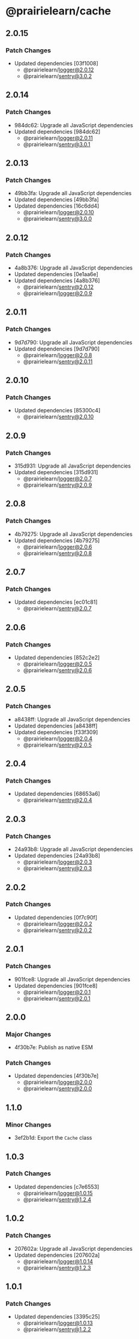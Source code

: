 # @prairielearn/cache

## 2.0.15

### Patch Changes

- Updated dependencies [03f1008]
  - @prairielearn/logger@2.0.12
  - @prairielearn/sentry@3.0.2

## 2.0.14

### Patch Changes

- 984dc62: Upgrade all JavaScript dependencies
- Updated dependencies [984dc62]
  - @prairielearn/logger@2.0.11
  - @prairielearn/sentry@3.0.1

## 2.0.13

### Patch Changes

- 49bb3fa: Upgrade all JavaScript dependencies
- Updated dependencies [49bb3fa]
- Updated dependencies [16c6dd4]
  - @prairielearn/logger@2.0.10
  - @prairielearn/sentry@3.0.0

## 2.0.12

### Patch Changes

- 4a8b376: Upgrade all JavaScript dependencies
- Updated dependencies [0e1aa6e]
- Updated dependencies [4a8b376]
  - @prairielearn/sentry@2.0.12
  - @prairielearn/logger@2.0.9

## 2.0.11

### Patch Changes

- 9d7d790: Upgrade all JavaScript dependencies
- Updated dependencies [9d7d790]
  - @prairielearn/logger@2.0.8
  - @prairielearn/sentry@2.0.11

## 2.0.10

### Patch Changes

- Updated dependencies [85300c4]
  - @prairielearn/sentry@2.0.10

## 2.0.9

### Patch Changes

- 315d931: Upgrade all JavaScript dependencies
- Updated dependencies [315d931]
  - @prairielearn/logger@2.0.7
  - @prairielearn/sentry@2.0.9

## 2.0.8

### Patch Changes

- 4b79275: Upgrade all JavaScript dependencies
- Updated dependencies [4b79275]
  - @prairielearn/logger@2.0.6
  - @prairielearn/sentry@2.0.8

## 2.0.7

### Patch Changes

- Updated dependencies [ec01c81]
  - @prairielearn/sentry@2.0.7

## 2.0.6

### Patch Changes

- Updated dependencies [852c2e2]
  - @prairielearn/logger@2.0.5
  - @prairielearn/sentry@2.0.6

## 2.0.5

### Patch Changes

- a8438ff: Upgrade all JavaScript dependencies
- Updated dependencies [a8438ff]
- Updated dependencies [f33f309]
  - @prairielearn/logger@2.0.4
  - @prairielearn/sentry@2.0.5

## 2.0.4

### Patch Changes

- Updated dependencies [68653a6]
  - @prairielearn/sentry@2.0.4

## 2.0.3

### Patch Changes

- 24a93b8: Upgrade all JavaScript dependencies
- Updated dependencies [24a93b8]
  - @prairielearn/logger@2.0.3
  - @prairielearn/sentry@2.0.3

## 2.0.2

### Patch Changes

- Updated dependencies [0f7c90f]
  - @prairielearn/logger@2.0.2
  - @prairielearn/sentry@2.0.2

## 2.0.1

### Patch Changes

- 901fce8: Upgrade all JavaScript dependencies
- Updated dependencies [901fce8]
  - @prairielearn/logger@2.0.1
  - @prairielearn/sentry@2.0.1

## 2.0.0

### Major Changes

- 4f30b7e: Publish as native ESM

### Patch Changes

- Updated dependencies [4f30b7e]
  - @prairielearn/logger@2.0.0
  - @prairielearn/sentry@2.0.0

## 1.1.0

### Minor Changes

- 3ef2b1d: Export the `Cache` class

## 1.0.3

### Patch Changes

- Updated dependencies [c7e6553]
  - @prairielearn/logger@1.0.15
  - @prairielearn/sentry@1.2.4

## 1.0.2

### Patch Changes

- 207602a: Upgrade all JavaScript dependencies
- Updated dependencies [207602a]
  - @prairielearn/logger@1.0.14
  - @prairielearn/sentry@1.2.3

## 1.0.1

### Patch Changes

- Updated dependencies [3395c25]
  - @prairielearn/logger@1.0.13
  - @prairielearn/sentry@1.2.2

